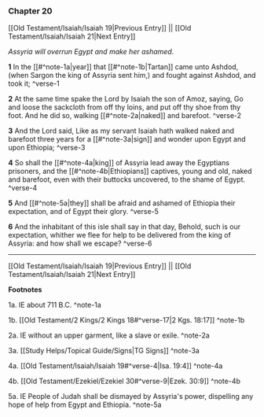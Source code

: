 ### Chapter 20

[[Old Testament/Isaiah/Isaiah 19|Previous Entry]]  ||  [[Old Testament/Isaiah/Isaiah 21|Next Entry]]

*Assyria will overrun Egypt and make her ashamed.*

**1**  In the [[#^note-1a|year]] that [[#^note-1b|Tartan]] came unto Ashdod, (when Sargon the king of Assyria sent him,) and fought against Ashdod, and took it; ^verse-1

**2**  At the same time spake the Lord by Isaiah the son of Amoz, saying, Go and loose the sackcloth from off thy loins, and put off thy shoe from thy foot. And he did so, walking [[#^note-2a|naked]] and barefoot. ^verse-2

**3**  And the Lord said, Like as my servant Isaiah hath walked naked and barefoot three years for a [[#^note-3a|sign]] and wonder upon Egypt and upon Ethiopia; ^verse-3

**4**  So shall the [[#^note-4a|king]] of Assyria lead away the Egyptians prisoners, and the [[#^note-4b|Ethiopians]] captives, young and old, naked and barefoot, even with their buttocks uncovered, to the shame of Egypt. ^verse-4

**5**  And [[#^note-5a|they]] shall be afraid and ashamed of Ethiopia their expectation, and of Egypt their glory. ^verse-5

**6**  And the inhabitant of this isle shall say in that day, Behold, such is our expectation, whither we flee for help to be delivered from the king of Assyria: and how shall we escape? ^verse-6


---
[[Old Testament/Isaiah/Isaiah 19|Previous Entry]]  ||  [[Old Testament/Isaiah/Isaiah 21|Next Entry]]


**Footnotes**


1a. IE about 711 B.C. ^note-1a

1b. [[Old Testament/2 Kings/2 Kings 18#^verse-17|2 Kgs. 18:17]] ^note-1b

2a. IE without an upper garment, like a slave or exile. ^note-2a

3a. [[Study Helps/Topical Guide/Signs|TG Signs]] ^note-3a

4a. [[Old Testament/Isaiah/Isaiah 19#^verse-4|Isa. 19:4]] ^note-4a

4b. [[Old Testament/Ezekiel/Ezekiel 30#^verse-9|Ezek. 30:9]] ^note-4b

5a. IE People of Judah shall be dismayed by Assyria's power, dispelling any hope of help from Egypt and Ethiopia. ^note-5a